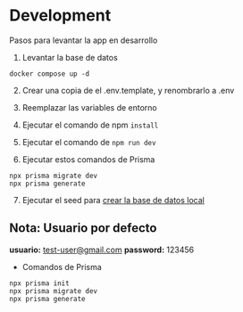 # Development

Pasos para levantar la app en desarrollo

1. Levantar la base de datos

```
docker compose up -d
```

2. Crear una copia de el .env.template, y renombrarlo a .env

3. Reemplazar las variables de entorno

4. Ejecutar el comando de npm `install`

5. Ejecutar el comando de `npm run dev`

6. Ejecutar estos comandos de Prisma

```
npx prisma migrate dev
npx prisma generate
```

7. Ejecutar el seed para [crear la base de datos local](http://localhost:3000/api/seed)


## Nota: Usuario por defecto
__usuario:__  test-user@gmail.com
__password:__ 123456

- Comandos de Prisma

```
npx prisma init
npx prisma migrate dev
npx prisma generate
```
